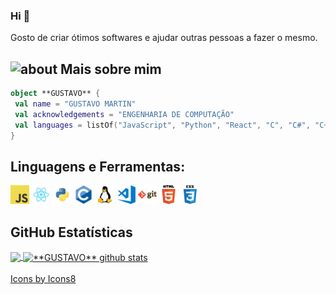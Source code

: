 ### Hi 👋

Gosto de criar ótimos softwares e ajudar outras pessoas a fazer o mesmo.

## <img width="45" alt="about" src="https://img.icons8.com/plasticine/100/000000/user-male-circle.png"/> Mais sobre mim

<!-- <img align="right" width="300" src="https://i2.wp.com/allhtaccess.info/wp-content/uploads/2018/03/programming.gif?fit=1281%2C716&ssl=1" />
 -->
```kotlin
object **GUSTAVO** {
 val name = "GUSTAVO MARTIN"
 val acknowledgements = "ENGENHARIA DE COMPUTAÇÃO"
 val languages = listOf("JavaScript", "Python", "React", "C", "C#", "C++") 
}
```

<!--  val primarySkillset = "ALGUMAS HABILIDADES" -->

## **Linguagens e Ferramentas:**  

<code><img height="30" src="https://raw.githubusercontent.com/github/explore/80688e429a7d4ef2fca1e82350fe8e3517d3494d/topics/javascript/javascript.png"></code>
<code><img height="30" src="https://raw.githubusercontent.com/github/explore/80688e429a7d4ef2fca1e82350fe8e3517d3494d/topics/react/react.png"></code>
<code><img height="30" src="https://raw.githubusercontent.com/github/explore/80688e429a7d4ef2fca1e82350fe8e3517d3494d/topics/python/python.png"></code>
<code><img height="30" src="https://raw.githubusercontent.com/devicons/devicon/master/icons/c/c-original.svg"></code>
<code><img height="30" src="https://raw.githubusercontent.com/github/explore/80688e429a7d4ef2fca1e82350fe8e3517d3494d/topics/linux/linux.png"></code>
<code><img height="30" src="https://raw.githubusercontent.com/github/explore/80688e429a7d4ef2fca1e82350fe8e3517d3494d/topics/visual-studio-code/visual-studio-code.png"></code>
<code><img height="30" src="https://raw.githubusercontent.com/github/explore/80688e429a7d4ef2fca1e82350fe8e3517d3494d/topics/git/git.png"></code>
<code><img height="30" src="https://raw.githubusercontent.com/github/explore/80688e429a7d4ef2fca1e82350fe8e3517d3494d/topics/html/html.png"></code>
<code><img height="30" src="https://raw.githubusercontent.com/github/explore/80688e429a7d4ef2fca1e82350fe8e3517d3494d/topics/css/css.png"></code>
## **GitHub Estatísticas**

<a href="https://github.com/GustavoMartinn">
  <img align="center" src="https://github-readme-stats.vercel.app/api/top-langs/?username=GustavoMartinn&theme=dracula&&langs_count=10&locale=pt-br&hide=Makefile,Dockerfile" />
</a>

<a href="https://github.com/GustavoMartinn">
 <img align="center" src="https://github-readme-stats.vercel.app/api?username=GustavoMartinn&show_icons=true&theme=dracula&line_height=27&locale=pt-br" alt="**GUSTAVO** github stats"/>
</a>

<!-- [twitter]: https://twitter.com/SEUTWITTER
[youtube]: https://www.youtube.com/user/SEUYOUTUBE/
[instagram]: https://www.instagram.com/SEUINSTAGRAM/ -->
<!-- [linkedin]: https://www.linkedin.com/in/SEULINKEDIN/ -->
<br>

<!-- #### Rede Sociais! -->

<!-- 🏡 [website][website] **|** 
🐦 [twitter][twitter] **|** 
📺 [youtube][youtube] **|** 
📷 [instagram][instagram] **|**  -->
<!-- 👔 [linkedin][linkedin] -->
<br>
<a href="https://icons8.com/icon/JesOX3f2LVdM/usuário-homem-com-círculo">Icons by Icons8</a>
